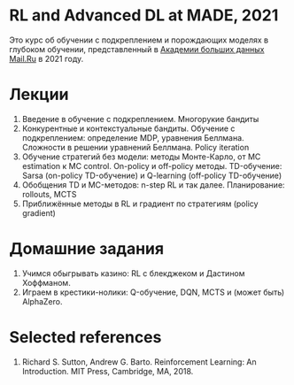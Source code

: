 # RL and Advanced DL at MADE, 2021

Это курс об обучении с подкреплением и порождающих моделях в глубоком обучении, представленный в [Академии больших данных Mail.Ru](https://data.mail.ru/) в 2021 году. <!--- [Все материалы](https://logic.pdmi.ras.ru/~sergey/teaching/maderl2021.html)-->

# Лекции
1. Введение в обучение с подкреплением. Многорукие бандиты  <!--- :[запись](https://www.youtube.com/watch?v=xW1dxZNeWWk)-->
2. Конкурентные и контекстуальные бандиты. Обучение с подкреплением: определение MDP, уравнения Беллмана. Сложности в решении уравнений Беллмана. Policy iteration  <!--- :[запись](https://www.youtube.com/watch?v=sVehB6JgWIs)-->
3. Обучение стратегий без модели: методы Монте-Карло, от MC estimation к MC control. On-policy и off-policy методы. TD-обучение: Sarsa (on-policy TD-обучение) и Q-learning (off-policy TD-обучение) <!--- :[запись](https://youtu.be/4chjddQ3UVk)-->
4. Обобщения TD и MC-методов: n-step RL и так далее. Планирование: rollouts, MCTS <!--- :[запись](https://youtu.be/ZHImFAYg0xk)-->
5. Приближённые методы в RL и градиент по стратегиям (policy gradient) <!--- :[запись](https://youtu.be/s1qzIlCNeVU)-->

# Домашние задания
1. Учимся обыгрывать казино: RL с блекджеком и Дастином Хоффманом.
2. Играем в крестики-нолики: Q-обучение, DQN, MCTS и (может быть) AlphaZero.

# Selected references
1. Richard S. Sutton, Andrew G. Barto.  Reinforcement Learning: An Introduction. MIT Press, Cambridge, MA, 2018.
